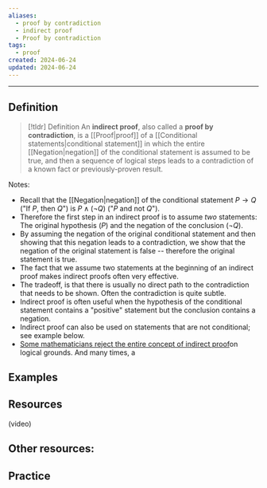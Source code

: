```yaml
---
aliases:
  - proof by contradiction
  - indirect proof
  - Proof by contradiction
tags:
  - proof
created: 2024-06-24
updated: 2024-06-24
---
```

---
## Definition 

> [!tldr] Definition
> An **indirect proof**, also called a **proof by contradiction**, is a [[Proof|proof]] of a [[Conditional statements|conditional statement]] in which the entire [[Negation|negation]] of the conditional statement is assumed to be true, and then a sequence of logical steps leads to a contradiction of a known fact or previously-proven result. 

Notes: 
- Recall that the [[Negation|negation]] of the conditional statement $P \rightarrow Q$ ("If $P$, then $Q$") is $P \wedge (\neg Q)$ ("$P$ and not $Q$"). 
- Therefore the first step in an indirect proof is to assume *two* statements: The original hypothesis ($P$) and the negation of the conclusion ($\neg Q$). 
- By assuming the negation of the original conditional statement and then showing that this negation leads to a contradiction, we show that the negation of the original statement is false -- therefore the original statement is true. 
- The fact that we assume two statements at the beginning of an indirect proof makes indirect proofs often very effective. 
- The tradeoff, is that there is usually no direct path to the contradiction that needs to be shown. Often the contradiction is quite subtle. 
- Indirect proof is often useful when the hypothesis of the conditional statement contains a "positive" statement but the conclusion contains a negation. 
- Indirect proof can also be used on statements that are not conditional; see example below. 
- [Some mathematicians reject the entire concept of indirect proof](https://math.stackexchange.com/questions/111878/why-is-it-considered-unlikely-that-there-could-be-a-contradiction-in-zf-zfc)on logical grounds. And many times, a 

## Examples




## Resources 

(video)

Other resources: 
- 

## Practice 
